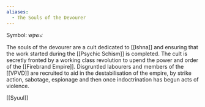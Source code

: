 ```yaml
---
aliases:
  - The Souls of the Devourer
---
```




Symbol: שקש๔

The souls of the devourer are a cult dedicated to [[Ishna]] and ensuring that the work started during the [[Psychic Schism]] is completed. The cult is secretly fronted by a working class revolution to upend the power and order of the [[Firebrand Empire]]. Disgruntled labourers and members of the [[VPVD]] are recruited to aid in the destabilisation of the empire, by strike action, sabotage, espionage and then once indoctrination has begun acts of violence.


[[Syuul]]